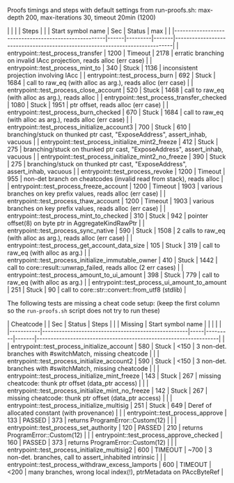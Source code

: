 Proofs timings and steps with default settings from run-proofs.sh:
max-depth 200, max-iterations 30, timeout 20min (1200)

|                                                     |      |         | Steps |                                                                             |
| Start symbol name                                   | Sec  | Status  | max   |                                                                             |
|-----------------------------------------------------|------|---------|-------|-----------------------------------------------------------------------------|
| entrypoint::test_process_transfer                   | 1200 | Timeout | 2178  | erratic branching on invalid IAcc projection, reads alloc (err case)        |
| entrypoint::test_process_mint_to                    | 340  | Stuck   | 1136  | inconsistent projection involving IAcc                                      |
| entrypoint::test_process_burn                       | 692  | Stuck   | 1684  | call to raw_eq (with alloc as arg.), reads alloc (err case)                 |
| entrypoint::test_process_close_account              | 520  | Stuck   | 1468  | call to raw_eq (with alloc as arg.), reads alloc                            |
| entrypoint::test_process_transfer_checked           | 1080 | Stuck   | 1951  | ptr offset, reads alloc (err case)                                          |
| entrypoint::test_process_burn_checked               | 670  | Stuck   | 1684  | call to raw_eq (with alloc as arg.), reads alloc (err case)                 |
| entrypoint::test_process_initialize_account3        | 700  | Stuck   | 610   | branching/stuck on thunked ptr cast, "ExposeAddress", assert_inhab, vacuous |
| entrypoint::test_process_initialize_mint2_freeze    | 412  | Stuck   | 275   | branching/stuck on thunked ptr cast, "ExposeAddress", assert_inhab, vacuous |
| entrypoint::test_process_initialize_mint2_no_freeze | 390  | Stuck   | 275   | branching/stuck on thunked ptr cast, "ExposeAddress", assert_inhab, vacuous |
| entrypoint::test_process_revoke                     | 1200 | Timeout | 955   | non-det branch on cheatcodes (invalid read from stack), reads alloc         |
| entrypoint::test_process_freeze_account             | 1200 | Timeout | 1903  | various branches on key prefix values, reads alloc (err case)               |
| entrypoint::test_process_thaw_account               | 1200 | Timeout | 1903  | various branches on key prefix values, reads alloc (err case)               |
| entrypoint::test_process_mint_to_checked            | 310  | Stuck   | 942   | pointer offset(8) on byte ptr in AggregateKindRawPtr                        |
| entrypoint::test_process_sync_native                | 590  | Stuck   | 1508  | 2 calls to raw_eq (with alloc as arg.), reads alloc (err case)              |
| entrypoint::test_process_get_account_data_size      | 105  | Stuck   | 319   | call to raw_eq (with alloc as arg.)                                         |
| entrypoint::test_process_initialize_immutable_owner | 410  | Stuck   | 1442  | call to core::result::unwrap_failed, reads alloc (2 err cases)              |
| entrypoint::test_process_amount_to_ui_amount        | 398  | Stuck   | 779   | call to raw_eq (with alloc as arg.)                                         |
| entrypoint::test_process_ui_amount_to_amount        | 251  | Stuck   | 90    | call to core::str::convert::from_utf8 (stdlib)                              |

The following tests are missing a cheat code setup:
(keep the first column so the `run-proofs.sh` script does not try to run these)

| Cheatcode |                                                    | Sec | Status  | Steps |                                                                 |
| Missing   | Start symbol name                                  |     |         |       |                                                                 |
|-----------|----------------------------------------------------|-----|---------|-------|-----------------------------------------------------------------|
|           | entrypoint::test_process_initialize_account        | 580 | Stuck   | <150  | 3 non-det. branches with #switchMatch, missing cheatcode        |
|           | entrypoint::test_process_initialize_account2       | 590 | Stuck   | <150  | 3 non-det. branches with #switchMatch, missing cheatcode        |
|           | entrypoint::test_process_initialize_mint_freeze    | 143 | Stuck   | 267   | missing cheatcode: thunk ptr offset (data_ptr access)           |
|           | entrypoint::test_process_initialize_mint_no_freeze | 142 | Stuck   | 267   | missing cheatcode: thunk ptr offset (data_ptr access)           |
|           | entrypoint::test_process_initialize_multisig       | 251 | Stuck   | 649   | Deref of allocated constant (with provenance)                   |
|           | entrypoint::test_process_approve                   | 133 | PASSED  | 373   | returns ProgramError::Custom(12)                                |
|           | entrypoint::test_process_set_authority             | 120 | PASSED  | 210   | returns ProgramError::Custom(12)                                |
|           | entrypoint::test_process_approve_checked           | 160 | PASSED  | 373   | returns ProgramError::Custom(12)                                |
|           | entrypoint::test_process_initialize_multisig2      | 600 | TIMEOUT | ~700  | 3 non-det. branches, call to assert_inhabited intrinsic         |
|           | entrypoint::test_process_withdraw_excess_lamports  | 600 | TIMEOUT | <200  | many branches, wrong local index(!), ptrMetadata on PAccByteRef |
